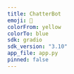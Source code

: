 ```yaml
---
title: ChatterBot
emoji: 🤖
colorFrom: yellow
colorTo: blue
sdk: gradio
sdk_version: "3.10"
app_file: app.py
pinned: false
---
```

